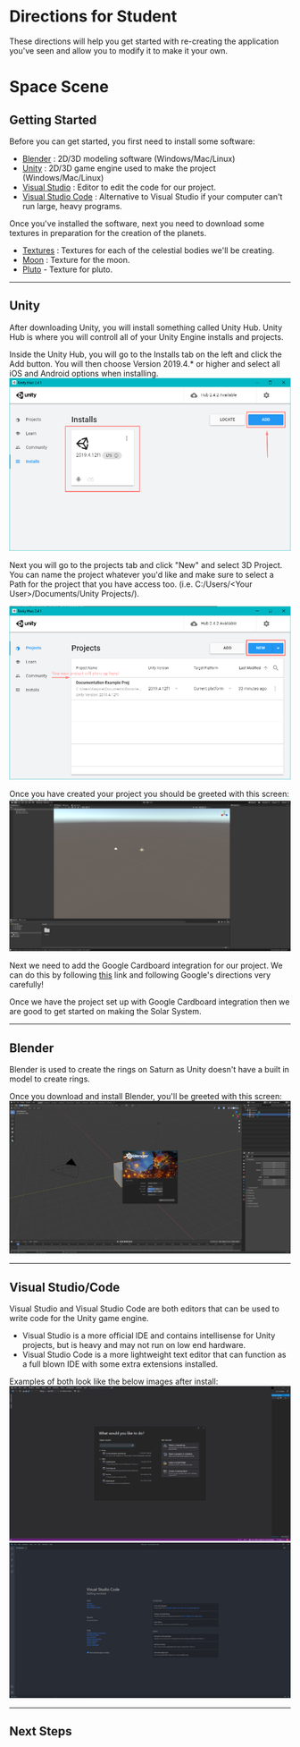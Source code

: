 # Directions for Student

These directions will help you get started with re-creating the application you've seen and allow you to modify it to make it your own.

# Space Scene

## Getting Started

Before you can get started, you first need to install some software:

- [Blender](https://www.blender.org/download/) : 2D/3D modeling software (Windows/Mac/Linux)
- [Unity](https://unity3d.com/get-unity/download) : 2D/3D game engine used to make the project (Windows/Mac/Linux)
- [Visual Studio](https://visualstudio.microsoft.com/downloads/) : Editor to edit the code for our project.
- [Visual Studio Code](https://code.visualstudio.com/Download) : Alternative to Visual Studio if your computer can't run large, heavy programs.

Once you've installed the software, next you need to download some textures in preparation for the creation of the planets.

- [Textures](https://www.solarsystemscope.com/textures/) : Textures for each of the celestial bodies we'll be creating.
- [Moon](https://svs.gsfc.nasa.gov/4720) : Texture for the moon.
- [Pluto](http://planetpixelemporium.com/pluto.html) - Texture for pluto.

---

## Unity

After downloading Unity, you will install something called Unity Hub. Unity Hub is where you will controll all of your Unity Engine installs and projects.

Inside the Unity Hub, you will go to the Installs tab on the left and click the Add button. You will then choose Version 2019.4.* or higher and select all iOS and Android options when installing.
![Unity_Install_Page](Screenshots/Unity/Install_Unity.png "Unity Install Page")

Next you will go to the projects tab and click "New" and select 3D Project. You can name the project whatever you'd like and make sure to select a Path for the project that you have access too. (i.e. C:/Users/\<Your User>/Documents/Unity Projects/).

![Create_Project](Screenshots/Unity/Create_Project.png "Create Project")

Once you have created your project you should be greeted with this screen:
![Default_Project](Screenshots/Unity/Blank_Unity.png "Default Project")

Next we need to add the Google Cardboard integration for our project.
We can do this by following [this](https://developers.google.com/cardboard/develop/unity/quickstart) link and following Google's directions very carefully!

Once we have the project set up with Google Cardboard integration then we are good to get started on making the Solar System.

---

## Blender

Blender is used to create the rings on Saturn as Unity doesn't have a built in model to create rings.

Once you download and install Blender, you'll be greeted with this screen:
![Blank_Blender](Screenshots/Blender/Blank_Blender.png "Blank Blender")

---

## Visual Studio/Code

Visual Studio and Visual Studio Code are both editors that can be used to write code for the Unity game engine.
- Visual Studio is a more official IDE and contains intellisense for Unity projects, but is heavy and may not run on low end hardware.
- Visual Studio Code is a more lightweight text editor that can function as a full blown IDE with some extra extensions installed.

Examples of both look like the below images after install:
![Visual Studio](Screenshots/Editors/VisualStudio.png "Visual Studio")
![Visual Studio Code](Screenshots/Editors/VisualStudioCode.png "Visual Studio Code")

---

## Next Steps

